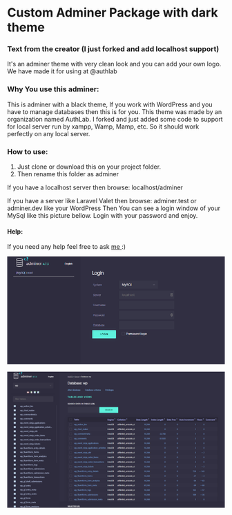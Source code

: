 # Custom Adminer Package with dark theme

### Text from the creator (I just forked and add localhost support)
It's an adminer theme with very clean look and you can add your own logo. We have made it for using at @authlab

### Why You use this adminer:
This is adminer with a black theme, If you work with WordPress and you have to manage databases then this is for you.
This theme was made by an organization named AuthLab. I forked and just added some code to support for local server run by xampp, Wamp, Mamp, etc.
So it should work perfectly on any local server.

### How to use:
1. Just clone or download this on your project folder.
2. Then rename this folder as adminer

If you have a localhost server then browse:
localhost/adminer

If you have a server like Laravel Valet then browse:
adminer.test or adminer.dev
like your WordPress
Then You can see a login window of your MySql like this picture bellow. Login with your password and enjoy.


#### Help:
If you need any help feel free to ask <a href="https://www.hasanuzzaman.com" traget="_blank"> me </a> :) 

![Alt text](/login_screenshot.png?raw=true "Screenshot")

![Alt text](/screenshot.png?raw=true "Screenshot")




